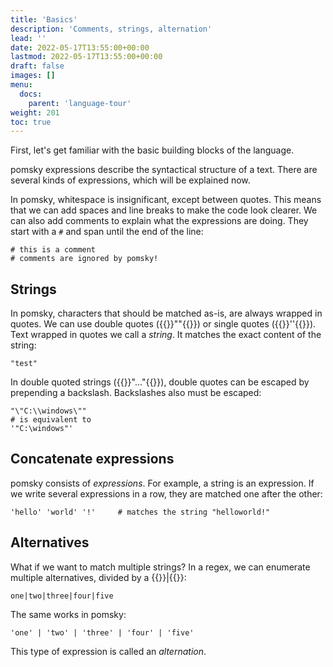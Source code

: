 ```yaml
---
title: 'Basics'
description: 'Comments, strings, alternation'
lead: ''
date: 2022-05-17T13:55:00+00:00
lastmod: 2022-05-17T13:55:00+00:00
draft: false
images: []
menu:
  docs:
    parent: 'language-tour'
weight: 201
toc: true
---
```


First, let's get familiar with the basic building blocks of the language.

pomsky expressions describe the syntactical structure of a text. There are several kinds of
expressions, which will be explained now.

In pomsky, whitespace is insignificant, except between quotes. This means that we can add spaces
and line breaks to make the code look clearer. We can also add comments to explain what the
expressions are doing. They start with a `#` and span until the end of the line:

```pomsky
# this is a comment
# comments are ignored by pomsky!
```

## Strings

In pomsky, characters that should be matched as-is, are always wrapped in quotes. We can use
double quotes ({{<po>}}""{{</po>}}) or single quotes ({{<po>}}''{{</po>}}). Text
wrapped in quotes we call a _string_. It matches the exact content of the string:

```pomsky
"test"
```

In double quoted strings ({{<po>}}"..."{{</po>}}), double quotes can be escaped by
prepending a backslash. Backslashes also must be escaped:

```pomsky
"\"C:\\windows\""
# is equivalent to
'"C:\windows"'
```

## Concatenate expressions

pomsky consists of _expressions_. For example, a string is an expression. If we write several
expressions in a row, they are matched one after the other:

```pomsky
'hello' 'world' '!'     # matches the string "helloworld!"
```

## Alternatives

What if we want to match multiple strings? In a regex, we can enumerate multiple alternatives,
divided by a {{<po>}}|{{</po>}}:

```regexp
one|two|three|four|five
```

The same works in pomsky:

```pomsky
'one' | 'two' | 'three' | 'four' | 'five'
```

This type of expression is called an _alternation_.
